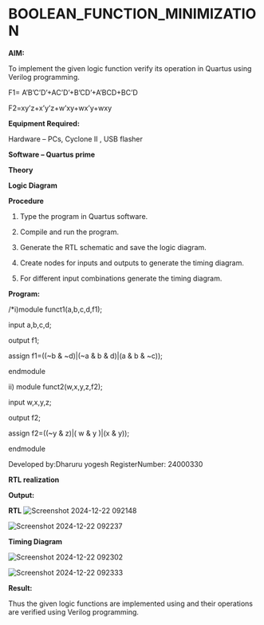 # BOOLEAN_FUNCTION_MINIMIZATION

**AIM:**

To implement the given logic function verify its operation in Quartus using Verilog programming.

F1= A’B’C’D’+AC’D’+B’CD’+A’BCD+BC’D 

F2=xy’z+x’y’z+w’xy+wx’y+wxy

**Equipment Required:**

Hardware – PCs, Cyclone II , USB flasher

**Software – Quartus prime**

**Theory**

**Logic Diagram**

**Procedure**

1.	Type the program in Quartus software.

2.	Compile and run the program.

3.	Generate the RTL schematic and save the logic diagram.

4.	Create nodes for inputs and outputs to generate the timing diagram.

5.	For different input combinations generate the timing diagram.


**Program:**

/*i)module funct1(a,b,c,d,f1);

input a,b,c,d;

output f1;

assign f1=((~b & ~d)|(~a & b & d)|(a & b & ~c));

endmodule

ii) module funct2(w,x,y,z,f2);

input w,x,y,z;

output f2;

assign f2=((~y & z)|( w & y )|(x & y));

endmodule 

Developed by:Dharuru yogesh
RegisterNumber: 24000330


**RTL realization**

**Output:**

**RTL**
![Screenshot 2024-12-22 092148](https://github.com/user-attachments/assets/232bb3fe-6e1d-4a46-920d-f5c3f5b08622)

![Screenshot 2024-12-22 092237](https://github.com/user-attachments/assets/1b58f8f1-1a6b-484d-949a-802d87f4bab5)


**Timing Diagram**

![Screenshot 2024-12-22 092302](https://github.com/user-attachments/assets/ceb35df6-1659-47bf-9539-48bb9741c12e)

![Screenshot 2024-12-22 092333](https://github.com/user-attachments/assets/18bf7624-e5fc-4150-ba88-13bae3131e72)


**Result:**

Thus the given logic functions are implemented using and their operations are verified using Verilog programming.

